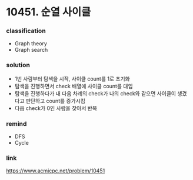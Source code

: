 # 10451. 순열 사이클

### classification
* Graph theory
* Graph search

### solution
* 1번 사람부터 탐색을 시작, 사이클 count를 1로 초기화
* 탐색을 진행하면서 check 배열에 사이클 count를 대입
* 탐색을 진행하다가 내 다음 차례의 check가 나의 check와 같으면 사이클이 생겼다고 판단하고 count를 증가시킴
* 다음 check가 0인 사람을 찾아서 반복

### remind
* DFS
* Cycle

### link
https://www.acmicpc.net/problem/10451